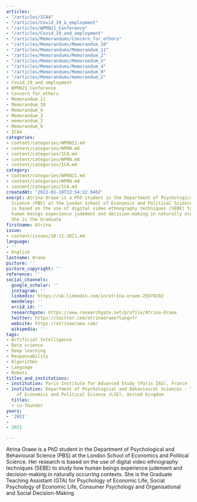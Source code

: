 ```yaml
---
articles:
- "/articles/ICA4"
- "/articles/Covid_19_&_employment"
- "/articles/WPRN21_Conference"
- "/articles/Covid_19_and_employment"
- "/articles/Memorandums/Concern_for_others"
- "/articles/Memorandums/Memorandum_10"
- "/articles/Memorandums/Memorandum_11"
- "/articles/Memorandums/Memorandum_2"
- "/articles/Memorandums/Memorandum_3"
- "/articles/Memorandums/Memorandum_4"
- "/articles/Memorandums/Memorandum_9"
- "/articles/Memorandums/memorandum_2"
- Covid_19_and_employment
- WPRN21_Conference
- Concern_for_others
- Memorandum_11
- Memorandum_10
- Memorandum_4
- Memorandum_3
- memorandum_2
- Memorandum_9
- ICA4
categories:
- content/categories/WPRN21.md
- content/categories/WPRN.md
- content/categories/ICA.md
- content/categories/WPRN.md
- content/categories/ICA.md
category:
- content/categories/WPRN21.md
- content/categories/WPRN.md
- content/categories/ICA.md
createdAt: '2022-01-10T13:54:22.946Z'
exerpt: Atrina Oraee is a PhD student in the Department of Psychological and Behavioural
  Science (PBS) at the London School of Economics and Political Science. Her research
  is based on the use of digital video ethnography techniques (SEBE) to study how
  human beings experience judement and decision-making in naturally occurring contexts.
  She is the Graduate
firstname: Atrina
issue:
- content/issues/10-12-2021.md
language:
- ''
- English
lastname: Oraee
picture: ''
picture_copyright: ''
reference: ''
social_channels:
  google_scholar: ''
  instagram: ''
  linkedin: https://uk.linkedin.com/in/atrina-oraee-25978192
  mendeley: ''
  orcid_id: ''
  researchgate: https://www.researchgate.net/profile/Atrina-Oraee
  twitter: https://twitter.com/atrinaoraee?lang=fr
  website: https://atrinaoraee.com/
  wikipedia: ''
tags:
- Artificial Intelligence
- Data science
- Deep learning
- Responsability
- Algorithms
- Language
- Robots
titles_and_institutions:
- institution: Paris Institute for Advanced Study (Paris IAS), France
- institution: Department of Psychological and Behavioural Sciences - The London School
    of Economics and Political Science (LSE), United Kingdom
  titles:
  - co-founder
years:
- '2021'
- 
- 2021

---
```

Atrina Oraee is a PhD student in the Department of Psychological and Behavioural Science (PBS) at the London School of Economics and Political Science. Her research is based on the use of digital video ethnography techniques (SEBE) to study how human beings experience judement and decision-making in naturally occurring contexts. She is the Graduate Teaching Assistant (GTA) for Psychology of Economic Life, Social Psychology of Economic Life, Consumer Psychology and Organisational and Social Decision-Making.